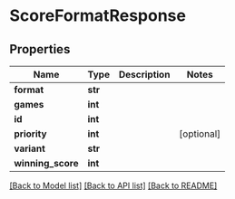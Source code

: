 # ScoreFormatResponse

## Properties
Name | Type | Description | Notes
------------ | ------------- | ------------- | -------------
**format** | **str** |  | 
**games** | **int** |  | 
**id** | **int** |  | 
**priority** | **int** |  | [optional] 
**variant** | **str** |  | 
**winning_score** | **int** |  | 

[[Back to Model list]](../README.md#documentation-for-models) [[Back to API list]](../README.md#documentation-for-api-endpoints) [[Back to README]](../README.md)

